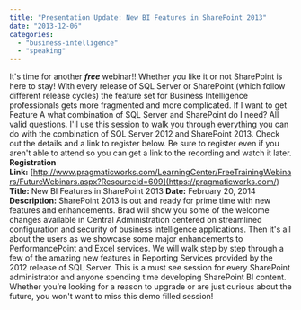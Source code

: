 ```yaml
---
title: "Presentation Update: New BI Features in SharePoint 2013"
date: "2013-12-06"
categories: 
  - "business-intelligence"
  - "speaking"
---
```


It's time for another _**free**_ webinar!! Whether you like it or not SharePoint is here to stay! With every release of SQL Server or SharePoint (which follow different release cycles) the feature set for Business Intelligence professionals gets more fragmented and more complicated. If I want to get Feature A what combination of SQL Server and SharePoint do I need? All valid questions. I'll use this session to walk you through everything you can do with the combination of SQL Server 2012 and SharePoint 2013. Check out the details and a link to register below. Be sure to register even if you aren't able to attend so you can get a link to the recording and watch it later. **Registration Link:** [http://www.pragmaticworks.com/LearningCenter/FreeTrainingWebinars/FutureWebinars.aspx?ResourceId=609](https://pragmaticworks.com/) **Title:** New BI Features in SharePoint 2013 **Date:** February 20, 2014 **Description:** SharePoint 2013 is out and ready for prime time with new features and enhancements. Brad will show you some of the welcome changes available in Central Administration centered on streamlined configuration and security of business intelligence applications. Then it's all about the users as we showcase some major enhancements to PerformancePoint and Excel services. We will walk step by step through a few of the amazing new features in Reporting Services provided by the 2012 release of SQL Server. This is a must see session for every SharePoint administrator and anyone spending time developing SharePoint BI content. Whether you’re looking for a reason to upgrade or are just curious about the future, you won't want to miss this demo filled session!
